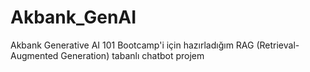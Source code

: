 # Akbank_GenAI
Akbank Generative AI 101 Bootcamp'i için hazırladığım RAG (Retrieval-Augmented Generation) tabanlı chatbot projem
